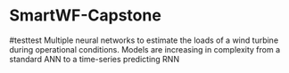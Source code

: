 # SmartWF-Capstone
#testtest
Multiple neural networks to estimate the loads of a wind turbine during operational conditions. Models are increasing in complexity from a standard ANN to a time-series predicting RNN
